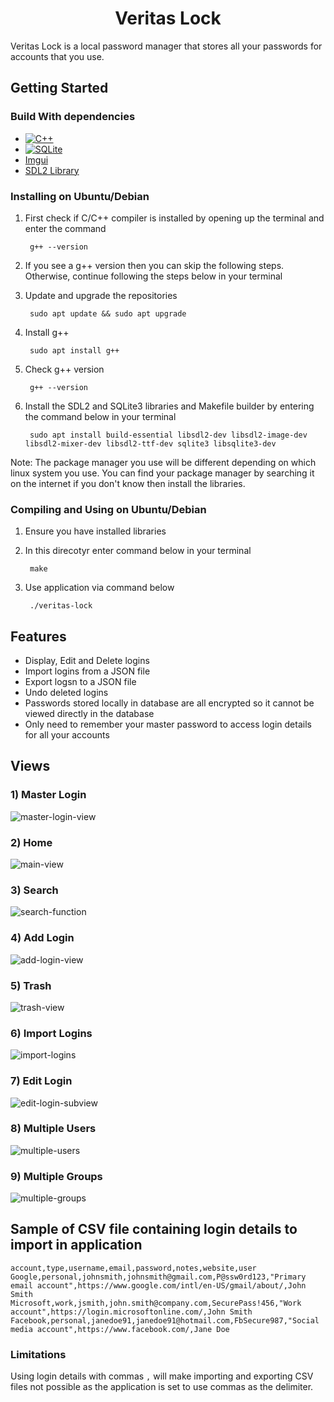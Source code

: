 <h1 align="center">Veritas Lock</h1>

Veritas Lock is a local password manager that stores all your passwords for accounts that you use.

## Getting Started
### Build With dependencies

* [![C++][C++]][cplusplus-url]
* [![SQLite][SQLite]][sqlite-url]
* [Imgui](imgui-library)
* [SDL2 Library](sdl2-library)

### Installing on Ubuntu/Debian

1. First check if C/C++ compiler is installed by opening up the terminal and enter the command

		g++ --version

2. If you see a g++ version then you can skip the following steps. Otherwise, continue following the steps below in your terminal

3. Update and upgrade the repositories

		sudo apt update && sudo apt upgrade

4. Install g++

		sudo apt install g++

5. Check g++ version

		g++ --version

6. Install the SDL2 and SQLite3 libraries and Makefile builder by entering the command below in your terminal

		sudo apt install build-essential libsdl2-dev libsdl2-image-dev libsdl2-mixer-dev libsdl2-ttf-dev sqlite3 libsqlite3-dev

Note: The package manager you use will be different depending on which linux system you use. You can find your package manager by searching it on the internet if you don't know then install the libraries.

### Compiling and Using on Ubuntu/Debian

1. Ensure you have installed libraries

2. In this direcotyr enter command below in your terminal

		make

3. Use application via command below

		./veritas-lock

## Features

- Display, Edit and Delete logins
- Import logins from a JSON file
- Export logsn to a JSON file
- Undo deleted logins
- Passwords stored locally in database are all encrypted so it cannot be viewed directly in the database
- Only need to remember your master password to access login details for all your accounts

## Views

### 1) Master Login
![master-login-view](./screenshot-views/master-login-view.png)

### 2) Home
![main-view](./screenshot-views/main-view.png)

### 3) Search
![search-function](./screenshot-views/search-function.png)

### 4) Add Login
![add-login-view](./screenshot-views/add-login-view.png)

### 5) Trash
![trash-view](./screenshot-views/trash-view.png)

### 6) Import Logins
![import-logins](./screenshot-views/import-logins.png)

### 7) Edit Login
![edit-login-subview](./screenshot-views/edit-login-subview.png)

### 8) Multiple Users
![multiple-users](./screenshot-views/multiple-users.png)

### 9) Multiple Groups
![multiple-groups](./screenshot-views/multiple-groups.png)

## Sample of CSV file containing login details to import in application

	account,type,username,email,password,notes,website,user
	Google,personal,johnsmith,johnsmith@gmail.com,P@ssw0rd123,"Primary email account",https://www.google.com/intl/en-US/gmail/about/,John Smith
	Microsoft,work,jsmith,john.smith@company.com,SecurePass!456,"Work account",https://login.microsoftonline.com/,John Smith
	Facebook,personal,janedoe91,janedoe91@hotmail.com,FbSecure987,"Social media account",https://www.facebook.com/,Jane Doe


### Limitations

Using login details with commas `,` will make importing and exporting CSV files not possible as the application is set to use commas as the delimiter.

[C++]: https://img.shields.io/badge/C++-FFFFFF?style=for-the-badge&logo=cplusplus&logoColor=00599C
[cplusplus-url]: https://sourceforge.net/projects/mingw-w64/files/Toolchains%20targetting%20Win32/Personal%20Builds/mingw-builds/installer/mingw-w64-install.exe/download
[SQLite]: https://img.shields.io/badge/SQLite-FFFFFF?style=for-the-badge&logo=sqlite&logoColor=003B57
[sqlite-url]: https://www.sqlite.org/index.html
[imgui-library]: https://github.com/ocornut/imgui
[sdl2-library]: https://www.libsdl.org/download-2.0.php
